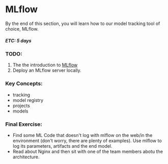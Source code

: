 # MLflow

By the end of this section, you will learn how to our model tracking tool of choice, MLflow.

##### ETC: 5 days

### TODO:

1. The the introduction to [MLflow](https://www.databricks.com/blog/2018/06/05/introducing-mlflow-an-open-source-machine-learning-platform.html)
2. Deploy an MLflow server locally.

### Key Concepts:

- tracking
- model registry
- projects
- models

### Final Exercise:

- Find some ML Code that doesn't log with mlflow on the web/in the environment (don't worry, there are plenty of examples). Use mlflow to log its parameters, artifacts and the end model.
- Read about Nginx and then sit with one of the team members abotu the architecture.

